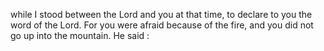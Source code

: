 while I stood between the Lord and you at that time, to declare to you the word of the Lord. For you were afraid because of the fire, and you did not go up into the mountain. He said :
